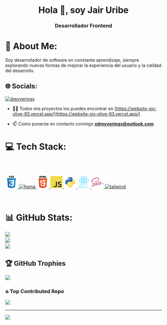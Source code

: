 <h1 align="center">Hola 👋, soy Jair Uribe</h1>

<h3 align="center">Desarrollador Frontend</h3>

# 💫 About Me:

<p>Soy desarrollador de software en constante aprendizaje, siempre explorando nuevas formas de mejorar la experiencia del usuario y la calidad del desarrollo.</p>

## 🌐 Socials:

<p align="left">
<a href="https://linkedin.com/in/jairuribe" target="blank"><img align="center" src="https://raw.githubusercontent.com/rahuldkjain/github-profile-readme-generator/master/src/images/icons/Social/linked-in-alt.svg" alt="dreyveringx" height="30" width="40" /></a>
</p>

- 👨‍💻 Todos mis proyectos los puedes encontrar en [https://website-six-olive-93.vercel.app/](https://website-six-olive-93.vercel.app/)

- 📫 Como ponerse en contacto conmigo **xdreyveringx@outlook.com**

# 💻 Tech Stack:
<br>
<br><p align="left"> <a href="https://www.w3schools.com/css/" target="_blank" rel="noreferrer"> <img src="https://raw.githubusercontent.com/devicons/devicon/master/icons/css3/css3-original-wordmark.svg" alt="css3" width="40" height="40"/> </a> <a href="https://www.figma.com/" target="_blank" rel="noreferrer"> <img src="https://www.vectorlogo.zone/logos/figma/figma-icon.svg" alt="figma" width="40" height="40"/> </a> <a href="https://www.w3.org/html/" target="_blank" rel="noreferrer"> <img src="https://raw.githubusercontent.com/devicons/devicon/master/icons/html5/html5-original-wordmark.svg" alt="html5" width="40" height="40"/> </a> <a href="https://developer.mozilla.org/en-US/docs/Web/JavaScript" target="_blank" rel="noreferrer"> <img src="https://raw.githubusercontent.com/devicons/devicon/master/icons/javascript/javascript-original.svg" alt="javascript" width="40" height="40"/> </a> <a href="https://www.python.org" target="_blank" rel="noreferrer"> <img src="https://raw.githubusercontent.com/devicons/devicon/master/icons/python/python-original.svg" alt="python" width="40" height="40"/> </a> <a href="https://reactjs.org/" target="_blank" rel="noreferrer"> <img src="https://raw.githubusercontent.com/devicons/devicon/master/icons/react/react-original-wordmark.svg" alt="react" width="40" height="40"/> </a> <a href="https://sass-lang.com" target="_blank" rel="noreferrer"> <img src="https://raw.githubusercontent.com/devicons/devicon/master/icons/sass/sass-original.svg" alt="sass" width="40" height="40"/> </a> <a href="https://tailwindcss.com/" target="_blank" rel="noreferrer"> <img src="https://www.vectorlogo.zone/logos/tailwindcss/tailwindcss-icon.svg" alt="tailwind" width="40" height="40"/> </a> </p><br>


# 📊 GitHub Stats:
![](https://github-readme-stats.vercel.app/api?username=Dreyveringx&theme=nightowl&hide_border=true&include_all_commits=true&count_private=false)<br/>
![](https://github-readme-streak-stats.herokuapp.com/?user=Dreyveringx&theme=nightowl&hide_border=true)<br/>
![](https://github-readme-stats.vercel.app/api/top-langs/?username=Dreyveringx&theme=nightowl&hide_border=true&include_all_commits=true&count_private=false&layout=compact)


## 🏆 GitHub Trophies
![](https://github-profile-trophy.vercel.app/?username=Dreyveringx&theme=tokyonight&no-frame=true&no-bg=false&margin-w=4)


### 🔝 Top Contributed Repo
![](https://github-contributor-stats.vercel.app/api?username=Dreyveringx&limit=5&theme=tokyonight&combine_all_yearly_contributions=true)

---
[![](https://visitcount.itsvg.in/api?id=Dreyveringx&icon=2&color=9)](https://visitcount.itsvg.in)
